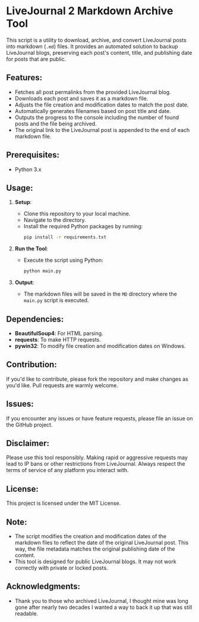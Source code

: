 # LiveJournal 2 Markdown Archive Tool

This script is a utility to download, archive, and convert LiveJournal posts into markdown (`.md`) files. It provides an automated solution to backup LiveJournal blogs, preserving each post's content, title, and publishing date for posts that are public.

## Features:
- Fetches all post permalinks from the provided LiveJournal blog.
- Downloads each post and saves it as a markdown file.
- Adjusts the file creation and modification dates to match the post date.
- Automatically generates filenames based on post title and date.
- Outputs the progress to the console including the number of found posts and the file being archived.
- The original link to the LiveJournal post is appended to the end of each markdown file.

## Prerequisites:
- Python 3.x

## Usage:

1. **Setup**:
    - Clone this repository to your local machine.
    - Navigate to the directory.
    - Install the required Python packages by running:  
      ```bash
      pip install -r requirements.txt
      ```

2. **Run the Tool**:
    - Execute the script using Python:
      ```bash
      python main.py
      ```

3. **Output**:
    - The markdown files will be saved in the `MD` directory where the `main.py` script is executed.

## Dependencies:

- **BeautifulSoup4**: For HTML parsing.
- **requests**: To make HTTP requests.
- **pywin32**: To modify file creation and modification dates on Windows.

## Contribution:
If you'd like to contribute, please fork the repository and make changes as you'd like. Pull requests are warmly welcome.

## Issues:
If you encounter any issues or have feature requests, please file an issue on the GitHub project. 

## Disclaimer:
Please use this tool responsibly. Making rapid or aggressive requests may lead to IP bans or other restrictions from LiveJournal. Always respect the terms of service of any platform you interact with.

## License:
This project is licensed under the MIT License. 

## Note:
- The script modifies the creation and modification dates of the markdown files to reflect the date of the original LiveJournal post. This way, the file metadata matches the original publishing date of the content.
- This tool is designed for public LiveJournal blogs. It may not work correctly with private or locked posts.

## Acknowledgments:
- Thank you to those who archived LiveJournal, I thought mine was long gone after nearly two decades I wanted a way to back it up that was still readable.
